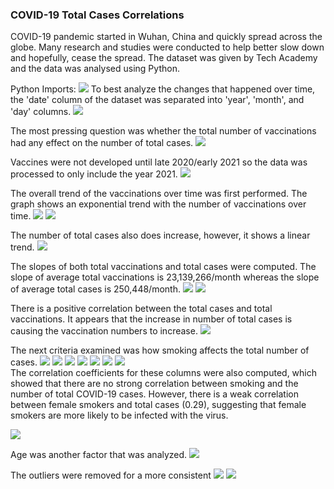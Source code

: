 ### COVID-19 Total Cases Correlations
COVID-19 pandemic started in Wuhan, China and quickly spread across the globe. Many research and studies were conducted to help better slow down and hopefully, cease the spread. The dataset was given by Tech Academy and the data was analysed using Python. 

Python Imports:
<img src="imgs/rc-245/1.1.png?raw=true"/>
To best analyze the changes that happened over time, the 'date' column of the dataset was separated into 'year', 'month', and 'day' columns.
<img src="imgs/rc-245/1.png?raw=true"/>

The most pressing question was whether the total number of vaccinations had any effect on the number of total cases. 
<img src="imgs/rc-245/2.png?raw=true"/>

Vaccines were not developed until late 2020/early 2021 so the data was processed to only include the year 2021.
<img src="imgs/rc-245/3.png?raw=true"/>

The overall trend of the vaccinations over time was first performed. The graph shows an exponential trend with the number of vaccinations over time.
<img src="imgs/rc-245/4.png?raw=true"/>
<img src="imgs/rc-245/vaccinations and total cases in 2021.png?raw=true"/>

The number of total cases also does increase, however, it shows a linear trend.
<img src="imgs/rc-245/13.png?raw=true"/>

The slopes of both total vaccinations and total cases were computed. The slope of average total vaccinations is 23,139,266/month whereas the slope of average total cases is 250,448/month. 
<img src="imgs/rc-245/15.png?raw=true"/>
<img src="imgs/rc-245/14.png?raw=true"/>

There is a positive correlation between the total cases and total vaccinations. It appears that the increase in number of total cases is causing the vaccination numbers to increase.
<img src="imgs/rc-245/16.png?raw=true"/>

The next criteria examined was how smoking affects the total number of cases. 
<img src="imgs/rc-245/5.png?raw=true"/>
<img src="imgs/rc-245/6.png?raw=true"/>
<img src="imgs/rc-245/7.png?raw=true"/>
<img src="imgs/rc-245/8.png?raw=true"/>
<img src="imgs/rc-245/female smokers and total cases.png?raw=true"/>
<img src="imgs/rc-245/9.png?raw=true"/>
<img src="imgs/rc-245/male smokers and total cases.png?raw=true"/>
<br>
The correlation coefficients for these columns were also computed, which showed that there are no strong correlation between
smoking and the number of total COVID-19 cases. However, there is a weak correlation between female smokers and total cases (0.29), suggesting that female smokers are more likely to be infected with the virus. 

<img src="imgs/rc-245/10.png?raw=true"/>

Age was another factor that was analyzed.
<img src="imgs/rc-245/11.png?raw=true"/>

The outliers were removed for a more consistent 
<img src="imgs/rc-245/12.png?raw=true"/>
<img src="imgs/rc-245/med age and total cases.png?raw=true"/>